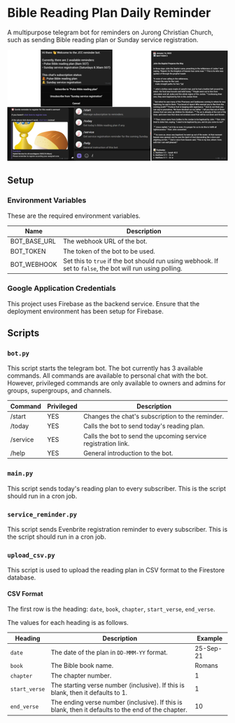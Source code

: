 # Bible Reading Plan Daily Reminder

A multipurpose telegram bot for reminders on Jurong Christian Church, such as sending Bible reading plan or Sunday service registration.

![Bot preview](/assets/preview.png)

## Setup

### Environment Variables

These are the required environment variables.

| Name         | Description                                                                                                |
| ------------ | ---------------------------------------------------------------------------------------------------------- |
| BOT_BASE_URL | The webhook URL of the bot.                                                                                |
| BOT_TOKEN    | The token of the bot to be used.                                                                           |
| BOT_WEBHOOK  | Set this to `true` if the bot should run using webhook. If set to `false`, the bot will run using polling. |

### Google Application Credentials

This project uses Firebase as the backend service. Ensure that the deployment environment has been setup for Firebase.

## Scripts

### `bot.py`

This script starts the telegram bot. The bot currently has 3 available commands. All commands are available to personal chat with the bot. However, privileged commands are only available to owners and admins for groups, supergroups, and channels.

| Command  | Privileged | Description                                                   |
| -------- | ---------- | ------------------------------------------------------------- |
| /start   | YES        | Changes the chat's subscription to the reminder.              |
| /today   | YES        | Calls the bot to send today's reading plan.                   |
| /service | YES        | Calls the bot to send the upcoming service registration link. |
| /help    | YES        | General introduction to the bot.                              |

### `main.py`

This script sends today's reading plan to every subscriber. This is the script should run in a cron job.

### `service_reminder.py`

This script sends Evenbrite registration reminder to every subscriber. This is the script should run in a cron job.

### `upload_csv.py`

This script is used to upload the reading plan in CSV format to the Firestore database.

#### CSV Format

The first row is the heading: `date`, `book`, `chapter`, `start_verse`, `end_verse`.

The values for each heading is as follows.

| Heading       | Description                                                                                        | Example   |
| ------------- | -------------------------------------------------------------------------------------------------- | --------- |
| `date`        | The date of the plan in `DD-MMM-YY` format.                                                        | 25-Sep-21 |
| `book`        | The Bible book name.                                                                               | Romans    |
| `chapter`     | The chapter number.                                                                                | 1         |
| `start_verse` | The starting verse number (inclusive). If this is blank, then it defaults to 1.                    | 1         |
| `end_verse`   | The ending verse number (inclusive). If this is blank, then it defaults to the end of the chapter. | 10        |
